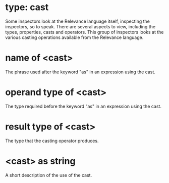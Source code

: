 # type: cast

Some inspectors look at the Relevance language itself, inspecting the inspectors, so to speak. There are several aspects to view, including the types, properties, casts and operators. This group of inspectors looks at the various casting operations available from the Relevance language.

# name of &lt;cast&gt;

The phrase used after the keyword &quot;as&quot; in an expression using the cast.

# operand type of &lt;cast&gt;

The type required before the keyword &quot;as&quot; in an expression using the cast.

# result type of &lt;cast&gt;

The type that the casting operator produces.

# &lt;cast&gt; as string

A short description of the use of the cast.
